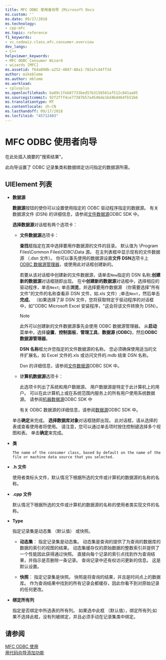 ```yaml
---
title: MFC ODBC 使用者向导 |Microsoft Docs
ms.custom: ''
ms.date: 09/17/2018
ms.technology:
- cpp-mfc
ms.topic: reference
f1_keywords:
- vc.codewiz.class.mfc.consumer.overview
dev_langs:
- C++
helpviewer_keywords:
- MFC ODBC Consumer Wizard
- wizards [MFC]
ms.assetid: f64a890b-a252-4887-88a1-782a7cd4ff3d
author: mikeblome
ms.author: mblome
ms.workload:
- cplusplus
ms.openlocfilehash: ba89c1feb87733bed57b3158561af512c841aa05
ms.sourcegitcommit: 92f2fff4ce77387b57a4546de1bd4bd464fb51b6
ms.translationtype: MT
ms.contentlocale: zh-CN
ms.lasthandoff: 09/17/2018
ms.locfileid: "45712493"
---
```

# <a name="mfc-odbc-consumer-wizard"></a>MFC ODBC 使用者向导
在此处插入摘要的"搜索结果"。  
  
 此向导设置了 ODBC 记录集类和数据绑定访问指定的数据源所需。  
  
## <a name="uielement-list"></a>UIElement 列表

- **数据源**

   **数据源**按钮的使你可以设置使用指定的 ODBC 驱动程序指定的数据源。 有关数据源文件 (DSN) 的详细信息，请参阅[文件数据源](/previous-versions/windows/desktop/ms715401\(v=vs.85\))ODBC SDK 中。
   
   **选择数据源**对话框有两个选项卡：  
  
   - **文件数据源**选项卡：
   
      **查找**框指定在其中选择要用作数据源的文件的目录。 默认值为 \Program Files\Common Files\ODBC\Data 源。 在主列表框中显示现有的文件数据源 （.dsn 文件）。 你可以事先使用的数据源设置**文件 DSN**选项卡上[ODBC 数据源管理器](/previous-versions/windows/desktop/ms714024\(v=vs.85\))，或使用此对话框创建新的。  
  
      若要从该对话框中创建新的文件数据源，请单击`New`指定的 DSN 名称;**创建新的数据源**对话框随即出现。 在中**创建新的数据源**对话框中，选择相应的驱动程序，单击`Next`; 单击**浏览**，并选择要用作数据源 （你需要选择"所有文件"的文件的名称查看非 DSN 文件，如.xls 文件）;单击`Next`，然后单击**完成**。 （如果选择了非 DSN 文件，您将获取特定于驱动程序的对话框中，如"ODBC Microsoft Excel 安装程序，"这会将该文件转换为 DSN）。  
  
      > [!NOTE]
      > 此外可以创建新的文件数据源事先会使用 ODBC 数据源管理器。 从**启动**菜单中，选择**设置**，**控制面板**，**管理工具**，**数据源 (ODBC)**，然后**ODBC 数据源管理器**。  
  
      **DSN 名称**框允许您指定的文件数据源的名称。 您必须确保使用适当的文件扩展名，如 Excel 文件的.xls 或访问文件的.mdb 结束 DSN 名称。  
  
      Dsn 的详细信息，请参阅[文件数据源](/previous-versions/windows/desktop/ms715401\(v=vs.85\))ODBC SDK 中。  
  
   - **计算机数据源**选项卡：
   
      此选项卡列出了系统和用户数据源。 用户数据源是特定于此计算机上的用户。 可以在此计算机上或在系统范围内服务上的所有用户使用系统数据源。 请参阅[机器数据源](/previous-versions/windows/desktop/ms710952\(v=vs.85\))ODBC SDK 中  
  
      有关 ODBC 数据源的详细信息，请参阅[数据源](/previous-versions/windows/desktop/ms711688\(v=vs.85\))ODBC SDK 中。  
  
   单击**确定**来完成。 **选择数据库对象**对话框随即出现。 此对话框，请从选择的表或查看使用者将使用。 请注意，您可以通过单击项时按住控制键选择多个视图和表。 单击**确定**来完成。
  
- **类**

      The name of the consumer class, based by default on the name of the file or machine data source that you selected.  
  
- **.h 文件**

   使用者类标头文件，默认情况下根据所选的文件或计算机的数据源的名称的名称。  
  
- **.cpp 文件**

   默认情况下根据所选的文件或计算机的数据源的名称的使用者类实现文件的名称。  
  
- **Type**

   指定记录集是动态集 （默认值） 或快照。  
  
   - **动态集**： 指定记录集是动态集。 动态集是查询的提供了为查询的数据库的数据的索引的视图的结果。 动态集缓存仅的原始数据的整数索引并提供了一个性能因此获得通过快照。 直接向每个记录的索引点找到作为查询结果，并指示是否删除一条记录。 查询记录中还有权访问更新的信息。 这是默认设置。  
  
   - **快照**： 指定记录集是快照。 快照是将查询的结果，并且是时间点上的数据库。 作为查询结果中找到的所有记录会都缓存，因此你看不到对原始记录的任何更改。  
  
- **绑定所有列**

   指定是否绑定中所选表的所有列。 如果选中此框 （默认值），绑定所有列;如果不选择此框，没有列被绑定，并且必须手动在记录集类中绑定。  
  
## <a name="see-also"></a>请参阅  
 [MFC ODBC 使用](../../mfc/reference/adding-an-mfc-odbc-consumer.md)   
 [用代码向导添加功能](../../ide/adding-functionality-with-code-wizards-cpp.md)

